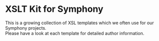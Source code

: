 # XSLT Kit for Symphony

This is a growing collection of XSL templates which we often use for our Symphony projects.  
Please have a look at each template for detailed author information.